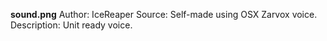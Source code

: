 **sound.png**
Author: IceReaper
Source: Self-made using OSX Zarvox voice.
Description: Unit ready voice.
